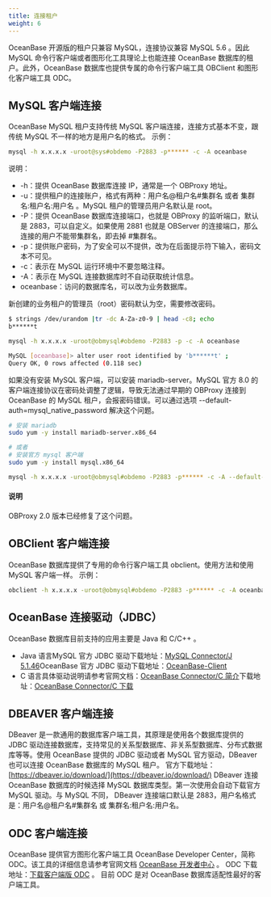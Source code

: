 ```yaml
---
title: 连接租户
weight: 6
---
```



OceanBase 开源版的租户只兼容 MySQL，连接协议兼容 MySQL 5.6 。因此 MySQL 命令行客户端或者图形化工具理论上也能连接 OceanBase 数据库的租户。此外，OceanBase 数据库也提供专属的命令行客户端工具 OBClient 和图形化客户端工具 ODC。
## MySQL 客户端连接
OceanBase MySQL 租户支持传统 MySQL 客户端连接，连接方式基本不变，跟传统 MySQL 不一样的地方是用户名的格式。
示例：
```bash
mysql -h x.x.x.x -uroot@sys#obdemo -P2883 -p****** -c -A oceanbase
```
说明：

- -h：提供 OceanBase 数据库连接 IP，通常是一个 OBProxy 地址。
- -u：提供租户的连接账户，格式有两种：用户名@租户名#集群名 或者 集群名:租户名:用户名 。MySQL 租户的管理员用户名默认是 root。
- -P：提供 OceanBase 数据库连接端口，也就是 OBProxy 的监听端口，默认是 2883，可以自定义。如果使用 2881 也就是 OBServer 的连接端口，那么连接的用户不能带集群名，即去掉 #集群名。
- -p：提供账户密码，为了安全可以不提供，改为在后面提示符下输入，密码文本不可见。
- -c：表示在 MySQL 运行环境中不要忽略注释。
- -A：表示在 MySQL 连接数据库时不自动获取统计信息。
- oceanbase：访问的数据库名，可以改为业务数据库。

新创建的业务租户的管理员（root）密码默认为空，需要修改密码。
```bash
$ strings /dev/urandom |tr -dc A-Za-z0-9 | head -c8; echo
b******t

mysql -h x.x.x.x -uroot@obmysql#obdemo -P2883 -p -c -A oceanbase

MySQL [oceanbase]> alter user root identified by 'b******t' ;
Query OK, 0 rows affected (0.118 sec)
```
如果没有安装 MySQL 客户端，可以安装 mariadb-server。MySQL 官方 8.0 的客户端连接协议在密码处调整了逻辑，导致无法通过早期的 OBProxy 连接到 OceanBase 的 MySQL 租户，会报密码错误。可以通过选项 --default-auth=mysql_native_password 解决这个问题。
```bash
# 安装 mariadb
sudo yum -y install mariadb-server.x86_64

# 或者
# 安装官方 mysql 客户端
sudo yum -y install mysql.x86_64

mysql -h x.x.x.x -uroot@obmysql#obdemo -P2883 -p****** -c -A --default-auth=mysql_native_password  oceanbase
```
#### 说明
OBProxy 2.0 版本已经修复了这个问题。
## OBClient 客户端连接
OceanBase 数据库提供了专用的命令行客户端工具 obclient。使用方法和使用 MySQL 客户端一样。
示例：
```bash
obclient -h x.x.x.x -uroot@obmysql#obdemo -P2883 -p****** -c -A oceanbase
```
## OceanBase 连接驱动（JDBC）
OceanBase 数据库目前支持的应用主要是 Java 和 C/C++ 。

- Java 语言MySQL 官方 JDBC 驱动下载地址：[MySQL Connector/J 5.1.46](https://downloads.mysql.com/archives/c-j/)OceanBase 官方 JDBC 驱动下载地址：[OceanBase-Client](https://help.aliyun.com/document_detail/212815.html)
- C 语言具体驱动说明请参考官网文档：[OceanBase Connector/C 简介](https://www.oceanbase.com/docs/community-connector-c-cn-10000000000017244)下载地址：[OceanBase Connector/C 下载](https://github.com/oceanbase/obconnector-c)
## DBEAVER 客户端连接
DBeaver 是一款通用的数据库客户端工具，其原理是使用各个数据库提供的 JDBC 驱动连接数据库，支持常见的关系型数据库、非关系型数据库、分布式数据库等等。使用 OceanBase 提供的 JDBC 驱动或者 MySQL 官方驱动，DBeaver 也可以连接 OceanBase 数据库的 MySQL 租户。
官方下载地址：[https://dbeaver.io/download/](https://dbeaver.io/download/)
DBeaver 连接 OceanBase 数据库的时候选择 MySQL 数据库类型。第一次使用会自动下载官方 MySQL 驱动。与 MySQL 不同， DBeaver 连接端口默认是 2883，用户名格式是：用户名@租户名#集群名 或 集群名:租户名:用户名。
## ODC 客户端连接
OceanBase 提供官方图形化客户端工具 OceanBase Developer Center，简称 ODC。该工具的详细信息请参考官网文档 [OceanBase 开发者中心](https://www.oceanbase.com/docs/enterprise-odc-doc-cn-10000000000833893) 。
ODC 下载地址：[下载客户端版 ODC](https://help.aliyun.com/document_detail/212816.html?spm=a2c4g.11186623.6.848.2cb5535fzdJK9X) 。
目前 ODC 是对 OceanBase 数据库适配性最好的客户端工具。

